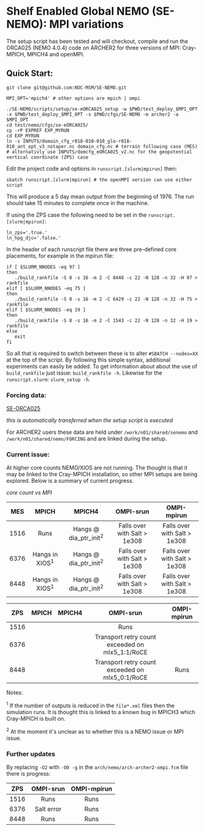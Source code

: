 # Shelf Enabled Global NEMO (SE-NEMO): MPI variations

The setup script has been tested and will checkout, compile and run the ORCA025 (NEMO 4.0.4) code on ARCHER2 for three versions of MPI: Cray-MPICH, MPICH4 and openMPI.

## Quick Start:

```
git clone git@github.com:NOC-MSM/SE-NEMO.git

MPI_OPT='mpich4' # other options are mpich | ompi

./SE-NEMO/scripts/setup/se-eORCA025_setup -w $PWD/test_deploy_$MPI_OPT -x $PWD/test_deploy_$MPI_OPT -s $PWD/cfgs/SE-NEMO -m archer2 -a $MPI_OPT
cd test/nemo/cfgs/se-eORCA025/
cp -rP EXPREF EXP_MYRUN
cd EXP_MYRUN
ln -s INPUTS/domain_cfg_r018-010-010_glo-r018-010_ant_opt_v3_notaper.nc domain_cfg.nc # terrain following case (MES)
# alternativly use INPUTS/domcfg_eORCA025_v2.nc for the geopotential vertical coordinate (ZPS) case
```
Edit the project code and options in  `runscript.[slurm|mpirun]` then:
```
sbatch runscript.[slurm|mpirun] # the openMPI version can use either script
```
This will produce a 5 day mean output from the beginning of 1976. The run should take 15 minutes to complete once in the machine.

If using the ZPS case the following need to be set in the `runscript.[slurm|mpirun]`:
```
ln_zps='.true.'
ln_hpg_djc='.false.'
```

In the header of each runscript file there are three pre-defined core placements, for example in the mpirun file:
```
if [ $SLURM_NNODES -eq 97 ]
then
   ./build_rankfile -S 8 -s 16 -m 2 -C 8448 -c 22 -N 128 -n 32 -H 97 > rankfile
elif [ $SLURM_NNODES -eq 75 ]
then
   ./build_rankfile -S 8 -s 16 -m 2 -C 6429 -c 22 -N 128 -n 32 -H 75 > rankfile
elif [ $SLURM_NNODES -eq 19 ]
then
   ./build_rankfile -S 8 -s 16 -m 2 -C 1543 -c 22 -N 128 -n 32 -H 19 > rankfile
else
   exit
fi
```
So all that is required to switch between these is to alter `#SBATCH --nodes=XX` at the top of the script. By following this simple syntax, additional experiments can easily be added. To get information about about the use of `build_rankfile` just issue: `build_rankfile -h`. Likewise for the `runscript.slurm`: `slurm_setup -h`.

### Forcing data:

[SE-ORCA025](http://gws-access.ceda.ac.uk/public/jmmp_collab/)

_this is automatically transferred when the setup script is executed_

For ARCHER2 users these data are held under `/work/n01/shared/senemo` and `/work/n01/shared/nemo/FORCING` and are linked during the setup.

### Current issue:

At higher core counts NEMO/XIOS are not running. The thought is that it may be linked to the Cray-MPICH installation, so other MPI setups are being explored. Below is a summary of current progress.

_core count vs MPI_

|  MES    | MPICH                      | MPICH4                           | OMPI-srun|  OMPI-mpirun|
| :----:  |  :----:                    |   :----:                         |:----:  |:----:  |
| 1516    |  Runs                      | Hangs @ dia_ptr_init<sup>2</sup> |Falls over with Salt > 1e308 | Falls over with Salt > 1e308|
| 6376    |  Hangs in XIOS<sup>1</sup> | Hangs @ dia_ptr_init<sup>2</sup> |Falls over with Salt > 1e308 | Falls over with Salt > 1e308|
| 8448    |  Hangs in XIOS<sup>1</sup> | Hangs @ dia_ptr_init<sup>2</sup> |Falls over with Salt > 1e308 | Falls over with Salt > 1e308|

|  ZPS    | MPICH                      | MPICH4    | OMPI-srun|  OMPI-mpirun|
| :----:  |    :----:                  |   :----:  |:----:  |:----:  |
| 1516    |                            |                     |Runs||
| 6376    |                            |           |  Transport retry count exceeded on mlx5_1:1/RoCE  ||
| 8448    |                            |           |  Transport retry count exceeded on mlx5_0:1/RoCE  | Runs |

Notes:

<sup>1</sup> If the number of outputs is reduced in the `file*.xml` files then the simulation runs. It is thought this is linked to a known bug in MPICH3 which Cray-MPICH is built on.

<sup>2</sup> At the moment it's unclear as to whether this is a NEMO issue or MPI issue.

### Further updates

By replacing `-O2` with `-O0 -g` in the `arch/nemo/arch-archer2-ompi.fcm` file there is progress:

|  ZPS    |  OMPI-srun   |  OMPI-mpirun|
| :----:  |      :----:  |:----:  |
| 1516    |   Runs       |  Runs       |
| 6376    |   Salt error |  Runs       |  
| 8448    |   Runs       |  Runs       |  
